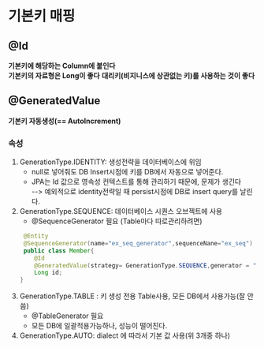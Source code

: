 # 기본키 매핑

## @Id 
**기본키에 해당하는 Column에 붙인다**<br>
**기본키의 자료형은 Long이 좋다**
**대리키(비지니스에 상관없는 키)를 사용하는 것이 좋다**
## @GeneratedValue
**기본키 자동생성(== AutoIncrement)**

### 속성
1. GenerationType.IDENTITY: 생성전략을 데이터베이스에 위임
    - null로 넣어줘도 DB Insert시점에 키를 DB에서 자동으로 넣어준다.
    - JPA는 Id 값으로 영속성 컨텍스트를 통해 관리하기 때문에, 문제가 생긴다<br>
      --> 예외적으로 identity전략일 때 persist시점에 DB로 insert query를 날린다.
2. GenerationType.SEQUENCE: 데이터베이스 시퀀스 오브젝트에 사용<br>
   - @SequenceGenerator 필요 (Table마다 따로관리하려면)
   ```java
    @Entity
    @SequenceGenerator(name="ex_seq_generator",sequenceNane="ex_seq")
    public class Member{
       @Id
       @GeneratedValue(strategy= GenerationType.SEQUENCE,generator = "ex_seq_generator")
       Long id;
   }
   ```
3. GenerationType.TABLE : 키 생성 전용 Table사용, 모든 DB에서 사용가능(잘 안씀)
   - @TableGenerator 필요
   - 모든 DB에 일괄적용가능하나, 성능이 떨어진다.
4. GenerationType.AUTO: dialect 에 따라서 기본 값 사용(위 3개중 하나)